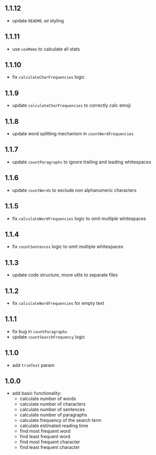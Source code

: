 ## 1.1.12

- update `README.md` styling

## 1.1.11

- use `useMemo` to calculate all stats

## 1.1.10

- fix `calculateCharFrequencies` logic

## 1.1.9

- update `calculateCharFrequencies` to correctly calc emoji

## 1.1.8

- update word splitting mechanism in `countWordFrequencies`

## 1.1.7

- update `countParagraphs` to ignore trailing and leading whitespaces

## 1.1.6

- update `countWords` to exclude non alphanumeric characters

## 1.1.5

- fix `calculateWordFrequencies` logic to omit multiple whitespaces

## 1.1.4

- fix `countSentences` logic to omit multiple whitespaces

## 1.1.3

- update code structure, move utils to separate files

## 1.1.2

- fix `calculateWordFrequencies` for empty text

## 1.1.1

- fix bug in `countParagraphs`
- update `countSearchFrequency` logic

## 1.1.0

- add `trimText` param

## 1.0.0

- add basic functionality:
  - calculate number of words
  - calculate number of characters
  - calculate number of sentences
  - calculate number of paragraphs
  - calculate frequency of the search term
  - calculate estimated reading time
  - find most frequent word
  - find least frequent word
  - find most frequent character
  - find least frequent character
